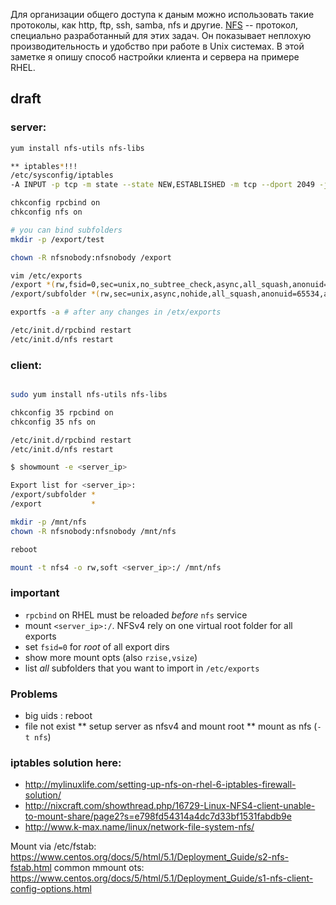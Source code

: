 <!--
Title: Настраиваем доступ к данным с помощью NFSv4
Description: В кратце описывается настройка клиента и сервера для организации общего доступа к данным на основе протокола NFSv4. В качестве примера выступает ОС RHEL.
Tags: NFS, linux, setup
-->


Для организации общего доступа к даным можно использовать такие протоколы, как
http, ftp, ssh, samba, nfs и другие. [NFS](https://ru.wikipedia.org/wiki/Network_File_System "Wikipedia")
-- протокол, специально разработанный для этих задач. Он показывает неплохую
производительность и удобство при работе в Unix системах.
В этой заметке я опишу способ настройки клиента и сервера на примере RHEL<!--cut-here-->.

## draft


### server:

```bash
yum install nfs-utils nfs-libs

** iptables*!!!
/etc/sysconfig/iptables
-A INPUT -p tcp -m state --state NEW,ESTABLISHED -m tcp --dport 2049 -j ACCEPT

chkconfig rpcbind on
chkconfig nfs on

# you can bind subfolders
mkdir -p /export/test

chown -R nfsnobody:nfsnobody /export

vim /etc/exports
/export *(rw,fsid=0,sec=unix,no_subtree_check,async,all_squash,anonuid=65534,anongid=65534)
/export/subfolder *(rw,sec=unix,async,nohide,all_squash,anonuid=65534,anongid=65534)

exportfs -a # after any changes in /etx/exports

/etc/init.d/rpcbind restart
/etc/init.d/nfs restart
```

### client:

```bash

sudo yum install nfs-utils nfs-libs

chkconfig 35 rpcbind on
chkconfig 35 nfs on

/etc/init.d/rpcbind restart
/etc/init.d/nfs restart

$ showmount -e <server_ip>

Export list for <server_ip>:
/export/subfolder *
/export           *

mkdir -p /mnt/nfs
chown -R nfsnobody:nfsnobody /mnt/nfs

reboot

mount -t nfs4 -o rw,soft <server_ip>:/ /mnt/nfs
```

### important

* `rpcbind` on RHEL must be reloaded *before* `nfs` service
* mount `<server_ip>:/`. NFSv4 rely on one virtual root folder for all exports
* set `fsid=0` for *root* of all export dirs
* show more mount opts (also `rzise,vsize`)
* list *all* subfolders that you want to import in `/etc/exports`

### Problems

* big uids : reboot
* file not exist
** setup server as nfsv4 and mount root
** mount as nfs (`-t nfs`)

### iptables solution here:

* http://mylinuxlife.com/setting-up-nfs-on-rhel-6-iptables-firewall-solution/
* http://nixcraft.com/showthread.php/16729-Linux-NFS4-client-unable-to-mount-share/page2?s=e798fd54314a4dc7d33bf1531fabdb9e
* http://www.k-max.name/linux/network-file-system-nfs/

Mount via /etc/fstab:
https://www.centos.org/docs/5/html/5.1/Deployment_Guide/s2-nfs-fstab.html
common mmount ots: https://www.centos.org/docs/5/html/5.1/Deployment_Guide/s1-nfs-client-config-options.html

